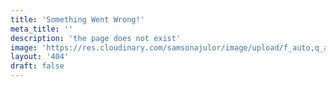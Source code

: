 ```yaml
---
title: 'Something Went Wrong!'
meta_title: ''
description: 'the page does not exist'
image: 'https://res.cloudinary.com/samsonajulor/image/upload/f_auto,q_auto/v1/algofanatics_assets/assets/y0t4qxiwxeuv7nehf9nr'
layout: '404'
draft: false
---
```

